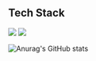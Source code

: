 Tech Stack
----
<a href="버튼을 눌렀을 때 이동할 링크" target="_blank"><img src="https://img.shields.io/badge/뱃지레이블-배경색?style=뱃지모양&logo=로고&logoColor=로고색상"/></a>
<a href="버튼을 눌렀을 때 이동할 링크" target="_blank"><img src="https://img.shields.io/badge/C++-?style=뱃지모양&logo=c++&logoColor=00599c"/></a>

![Anurag's GitHub stats](https://github-readme-stats.vercel.app/api?username=heahgo&show_icons=true&theme=radical)
